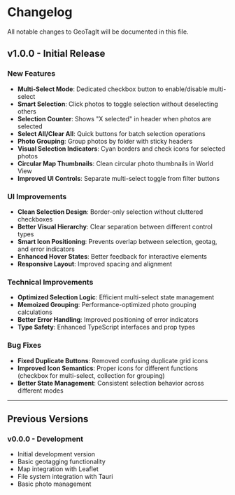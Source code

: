 # Changelog

All notable changes to GeoTagIt will be documented in this file.

## v1.0.0 - Initial Release

### New Features
- **Multi-Select Mode**: Dedicated checkbox button to enable/disable multi-select
- **Smart Selection**: Click photos to toggle selection without deselecting others
- **Selection Counter**: Shows "X selected" in header when photos are selected
- **Select All/Clear All**: Quick buttons for batch selection operations
- **Photo Grouping**: Group photos by folder with sticky headers
- **Visual Selection Indicators**: Cyan borders and check icons for selected photos
- **Circular Map Thumbnails**: Clean circular photo thumbnails in World View
- **Improved UI Controls**: Separate multi-select toggle from filter buttons

### UI Improvements
- **Clean Selection Design**: Border-only selection without cluttered checkboxes
- **Better Visual Hierarchy**: Clear separation between different control types
- **Smart Icon Positioning**: Prevents overlap between selection, geotag, and error indicators
- **Enhanced Hover States**: Better feedback for interactive elements
- **Responsive Layout**: Improved spacing and alignment

### Technical Improvements
- **Optimized Selection Logic**: Efficient multi-select state management
- **Memoized Grouping**: Performance-optimized photo grouping calculations
- **Better Error Handling**: Improved positioning of error indicators
- **Type Safety**: Enhanced TypeScript interfaces and prop types

### Bug Fixes
- **Fixed Duplicate Buttons**: Removed confusing duplicate grid icons
- **Improved Icon Semantics**: Proper icons for different functions (checkbox for multi-select, collection for grouping)
- **Better State Management**: Consistent selection behavior across different modes

---

## Previous Versions

### v0.0.0 - Development
- Initial development version
- Basic geotagging functionality
- Map integration with Leaflet
- File system integration with Tauri
- Basic photo management
